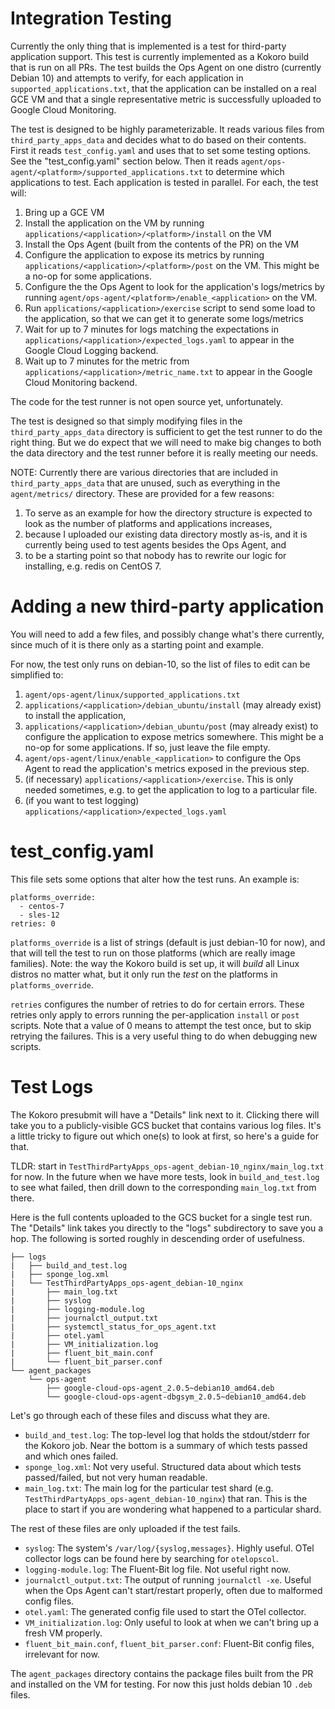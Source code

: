 # Integration Testing

Currently the only thing that is implemented is a test for third-party
application support. This test is currently implemented as a Kokoro build
that is run on all PRs. The test builds the Ops Agent on one distro (currently
Debian 10) and attempts to verify, for each application in
`supported_applications.txt`, that the application can be installed on a real GCE
VM and that a single representative metric is successfully uploaded to Google Cloud
Monitoring.

The test is designed to be highly parameterizable. It reads various files from
`third_party_apps_data` and decides what to do based on their contents. First
it reads `test_config.yaml` and uses that to set some testing options. See the
"test_config.yaml" section below. Then it reads
`agent/ops-agent/<platform>/supported_applications.txt` to determine
which applications to test. Each application is tested in parallel. For each,
the test will:

1.  Bring up a GCE VM
1.  Install the application on the VM by running
    `applications/<application>/<platform>/install` on the VM
1.  Install the Ops Agent (built from the contents of the PR) on the VM
1.  Configure the application to expose its metrics by running
    `applications/<application>/<platform>/post` on the VM. This might
    be a no-op for some applications.
1.  Configure the the Ops Agent to look for the application's logs/metrics by
    running `agent/ops-agent/<platform>/enable_<application>` on the VM.
1.  Run `applications/<application>/exercise` script to send some load to
    the application, so that we can get it to generate some logs/metrics
1.  Wait for up to 7 minutes for logs matching the expectations in 
    `applications/<application>/expected_logs.yaml` to appear in the Google
    Cloud Logging backend.
1.  Wait up to 7 minutes for the metric from
    `applications/<application>/metric_name.txt` to appear in the Google Cloud
    Monitoring backend.

The code for the test runner is not open source yet, unfortunately.

The test is designed so that simply modifying files in the
`third_party_apps_data` directory is sufficient to get the test runner to do the
right thing. But we do expect that we will need to make big changes to both the
data directory and the test runner before it is really meeting our needs.

NOTE: Currently there are various directories that are included in
`third_party_apps_data` that are unused, such as everything in the
`agent/metrics/` directory. These are provided for a few reasons:

1.  To serve as an example for how the directory structure is expected to look
    as the number of platforms and applications increases,
1.  because I uploaded our existing data directory mostly as-is, and it is
    currently being used to test agents besides the Ops Agent, and
1.  to be a starting point so that nobody has to rewrite our logic for
    installing, e.g. redis on CentOS 7.
    
# Adding a new third-party application

You will need to add a few files, and possibly change what's there currently,
since much of it is there only as a starting point and example.

For now, the test only runs on debian-10, so the list of files to edit can be
simplified to:

1.  `agent/ops-agent/linux/supported_applications.txt`
1.  `applications/<application>/debian_ubuntu/install` (may already exist) to
    install the application,
1.  `applications/<application>/debian_ubuntu/post` (may already exist) to
    configure the application to expose metrics somewhere. This might be a
    no-op for some applications. If so, just leave the file empty.
1.  `agent/ops-agent/linux/enable_<application>` to configure the Ops Agent to
    read the application's metrics exposed in the previous step.
1.  (if necessary) `applications/<application>/exercise`. This is only needed
    sometimes, e.g. to get the application to log to a particular file.
1.  (if you want to test logging) `applications/<application>/expected_logs.yaml`

# test_config.yaml

This file sets some options that alter how the test runs. An example is:

```
platforms_override:
  - centos-7
  - sles-12
retries: 0
```

`platforms_override` is a list of strings (default is just debian-10 for now),
and that will tell the test to run on those platforms (which are really image
families). Note: the way the Kokoro build is set up, it will *build* all Linux
distros no matter what, but it only run the *test* on the platforms in
`platforms_override`.

`retries` configures the number of retries to do for certain errors. These
retries only apply to errors running the per-application `install` or `post`
scripts. Note that a value of 0 means to attempt the test once, but to skip
retrying the failures. This is a very useful thing to do when debugging new
scripts.

# Test Logs

The Kokoro presubmit will have a "Details" link next to it. Clicking there
will take you to a publicly-visible GCS bucket that contains various log files.
It's a little tricky to figure out which one(s) to look at first, so here's a
guide for that.

TLDR: start in `TestThirdPartyApps_ops-agent_debian-10_nginx/main_log.txt` for
now. In the future when we have more tests, look in `build_and_test.log` to see
what failed, then drill down to the corresponding `main_log.txt` from there.

Here is the full contents uploaded to the GCS bucket for a single test run.
The "Details" link takes you directly to the "logs" subdirectory to save you
a hop. The following is sorted roughly in descending order of usefulness.

```
├── logs
|   ├── build_and_test.log
|   ├── sponge_log.xml
|   └── TestThirdPartyApps_ops-agent_debian-10_nginx
|       ├── main_log.txt
|       ├── syslog
|       ├── logging-module.log
|       ├── journalctl_output.txt
|       ├── systemctl_status_for_ops_agent.txt
|       ├── otel.yaml
|       ├── VM_initialization.log
|       ├── fluent_bit_main.conf
|       └── fluent_bit_parser.conf
└── agent_packages
    └── ops-agent
        ├── google-cloud-ops-agent_2.0.5~debian10_amd64.deb
        └── google-cloud-ops-agent-dbgsym_2.0.5~debian10_amd64.deb
```

Let's go through each of these files and discuss what they are.

*   `build_and_test.log`: The top-level log that holds the stdout/stderr for
    the Kokoro job. Near the bottom is a summary of which tests passed and
    which ones failed.
*   `sponge_log.xml`: Not very useful. Structured data about which tests
    passed/failed, but not very human readable.
*   `main_log.txt`: The main log for the particular test shard (e.g.
    `TestThirdPartyApps_ops-agent_debian-10_nginx`) that ran. This is the place
    to start if you are wondering what happened to a particular shard.

The rest of these files are only uploaded if the test fails.

*   `syslog`: The system's `/var/log/{syslog,messages}`. Highly useful.
    OTel collector logs can be found here by searching for `otelopscol`.
*   `logging-module.log`: The Fluent-Bit log file. Not useful right now.
*   `journalctl_output.txt`: The output of running `journalctl -xe`. Useful
    when the Ops Agent can't start/restart properly, often due to malformed
    config files.
*   `otel.yaml`: The generated config file used to start the OTel collector.
*   `VM_initialization.log`: Only useful to look at when we can't bring up a
    fresh VM properly.
*   `fluent_bit_main.conf`, `fluent_bit_parser.conf`: Fluent-Bit config files,
    irrelevant for now.

The `agent_packages` directory contains the package files built from the PR
and installed on the VM for testing. For now this just holds debian 10 `.deb`
files.
    
